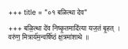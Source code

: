 +++
title = "०१ बळित्था देव"

+++
बळि॒त्था दे॑व निष्कृ॒तमादि॑त्या यज॒तं बृ॒हत् ।  
वरु॑ण॒ मित्रार्य॑म॒न्वर्षि॑ष्ठं क्ष॒त्रमा॑शाथे ॥